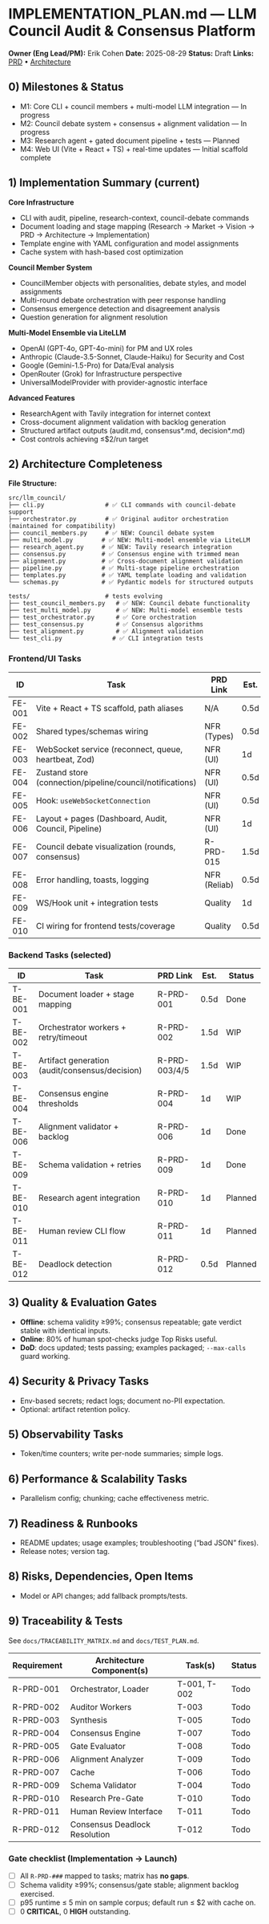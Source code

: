 # IMPLEMENTATION_PLAN.md — LLM Council Audit & Consensus Platform

**Owner (Eng Lead/PM):** Erik Cohen
**Date:** 2025-08-29
**Status:** Draft
**Links:** [PRD](./PRD.md) • [Architecture](./ARCHITECTURE.md)

## 0) Milestones & Status

- M1: Core CLI + council members + multi-model LLM integration — In progress
- M2: Council debate system + consensus + alignment validation — In progress
- M3: Research agent + gated document pipeline + tests — Planned
- M4: Web UI (Vite + React + TS) + real-time updates — Initial scaffold complete

## 1) Implementation Summary (current)

**Core Infrastructure**

- CLI with audit, pipeline, research-context, council-debate commands
- Document loading and stage mapping (Research → Market → Vision → PRD → Architecture → Implementation)
- Template engine with YAML configuration and model assignments
- Cache system with hash-based cost optimization

**Council Member System**

- CouncilMember objects with personalities, debate styles, and model assignments
- Multi-round debate orchestration with peer response handling
- Consensus emergence detection and disagreement analysis
- Question generation for alignment resolution

**Multi-Model Ensemble via LiteLLM**

- OpenAI (GPT-4o, GPT-4o-mini) for PM and UX roles
- Anthropic (Claude-3.5-Sonnet, Claude-Haiku) for Security and Cost
- Google (Gemini-1.5-Pro) for Data/Eval analysis
- OpenRouter (Grok) for Infrastructure perspective
- UniversalModelProvider with provider-agnostic interface

**Advanced Features**

- ResearchAgent with Tavily integration for internet context
- Cross-document alignment validation with backlog generation
- Structured artifact outputs (audit.md, consensus*<DOC>.md, decision*<STAGE>.md)
- Cost controls achieving ≤$2/run target

## 2) Architecture Completeness

**File Structure:**

```
src/llm_council/
├── cli.py                 # ✅ CLI commands with council-debate support
├── orchestrator.py        # ✅ Original auditor orchestration (maintained for compatibility)
├── council_members.py     # ✅ NEW: Council debate system
├── multi_model.py        # ✅ NEW: Multi-model ensemble via LiteLLM
├── research_agent.py     # ✅ NEW: Tavily research integration
├── consensus.py          # ✅ Consensus engine with trimmed mean
├── alignment.py          # ✅ Cross-document alignment validation
├── pipeline.py           # ✅ Multi-stage pipeline orchestration
├── templates.py          # ✅ YAML template loading and validation
└── schemas.py            # ✅ Pydantic models for structured outputs

tests/                     # tests evolving
├── test_council_members.py   # ✅ NEW: Council debate functionality
├── test_multi_model.py       # ✅ NEW: Multi-model ensemble tests
├── test_orchestrator.py      # ✅ Core orchestration
├── test_consensus.py         # ✅ Consensus algorithms
├── test_alignment.py         # ✅ Alignment validation
└── test_cli.py              # ✅ CLI integration tests
```

### Frontend/UI Tasks

| ID       | Task                                                     | PRD Link     | Est. | Status |
|----------|----------------------------------------------------------|--------------|------|--------|
| FE-001   | Vite + React + TS scaffold, path aliases                 | N/A          | 0.5d | Done   |
| FE-002   | Shared types/schemas wiring                              | NFR (Types)  | 0.5d | Done   |
| FE-003   | WebSocket service (reconnect, queue, heartbeat, Zod)     | NFR (UI)     | 1d   | Done   |
| FE-004   | Zustand store (connection/pipeline/council/notifications)| NFR (UI)     | 0.5d | Done   |
| FE-005   | Hook: `useWebSocketConnection`                           | NFR (UI)     | 0.5d | Done   |
| FE-006   | Layout + pages (Dashboard, Audit, Council, Pipeline)     | NFR (UI)     | 1d   | Done   |
| FE-007   | Council debate visualization (rounds, consensus)         | R-PRD-015    | 1.5d | Todo   |
| FE-008   | Error handling, toasts, logging                          | NFR (Reliab) | 0.5d | Todo   |
| FE-009   | WS/Hook unit + integration tests                         | Quality      | 1d   | Todo   |
| FE-010   | CI wiring for frontend tests/coverage                    | Quality      | 0.5d | Todo   |

### Backend Tasks (selected)

| ID       | Task                                         | PRD Link   | Est. | Status |
|----------|----------------------------------------------|------------|------|--------|
| T-BE-001 | Document loader + stage mapping               | R-PRD-001  | 0.5d | Done   |
| T-BE-002 | Orchestrator workers + retry/timeout         | R-PRD-002  | 1.5d | WIP    |
| T-BE-003 | Artifact generation (audit/consensus/decision)| R-PRD-003/4/5 | 1.5d | WIP    |
| T-BE-004 | Consensus engine thresholds                   | R-PRD-004  | 1d   | WIP    |
| T-BE-006 | Alignment validator + backlog                 | R-PRD-006  | 1d   | Done   |
| T-BE-009 | Schema validation + retries                   | R-PRD-009  | 1d   | Done   |
| T-BE-010 | Research agent integration                    | R-PRD-010  | 1d   | Planned|
| T-BE-011 | Human review CLI flow                         | R-PRD-011  | 1d   | Planned|
| T-BE-012 | Deadlock detection                            | R-PRD-012  | 0.5d | Planned|

## 3) Quality & Evaluation Gates

- **Offline**: schema validity ≥99%; consensus repeatable; gate verdict stable with identical inputs.
- **Online**: 80% of human spot-checks judge Top Risks useful.
- **DoD**: docs updated; tests passing; examples packaged; `--max-calls` guard working.

## 4) Security & Privacy Tasks

- Env-based secrets; redact logs; document no-PII expectation.
- Optional: artifact retention policy.

## 5) Observability Tasks

- Token/time counters; write per-node summaries; simple logs.

## 6) Performance & Scalability Tasks

- Parallelism config; chunking; cache effectiveness metric.

## 7) Readiness & Runbooks

- README updates; usage examples; troubleshooting (“bad JSON” fixes).
- Release notes; version tag.

## 8) Risks, Dependencies, Open Items

- Model or API changes; add fallback prompts/tests.

## 9) Traceability & Tests

See `docs/TRACEABILITY_MATRIX.md` and `docs/TEST_PLAN.md`.

| Requirement | Architecture Component(s)     | Task(s)      | Status |
| ----------- | ----------------------------- | ------------ | ------ |
| R-PRD-001   | Orchestrator, Loader          | T-001, T-002 | Todo   |
| R-PRD-002   | Auditor Workers               | T-003        | Todo   |
| R-PRD-003   | Synthesis                     | T-005        | Todo   |
| R-PRD-004   | Consensus Engine              | T-007        | Todo   |
| R-PRD-005   | Gate Evaluator                | T-008        | Todo   |
| R-PRD-006   | Alignment Analyzer            | T-009        | Todo   |
| R-PRD-007   | Cache                         | T-006        | Todo   |
| R-PRD-009   | Schema Validator              | T-004        | Todo   |
| R-PRD-010   | Research Pre-Gate             | T-010        | Todo   |
| R-PRD-011   | Human Review Interface        | T-011        | Todo   |
| R-PRD-012   | Consensus Deadlock Resolution | T-012        | Todo   |

### Gate checklist (Implementation → Launch)

- [ ] All `R-PRD-###` mapped to tasks; matrix has **no gaps**.
- [ ] Schema validity ≥99%; consensus/gate stable; alignment backlog exercised.
- [ ] p95 runtime ≤ 5 min on sample corpus; default run ≤ $2 with cache on.
- [ ] 0 **CRITICAL**, 0 **HIGH** outstanding.
